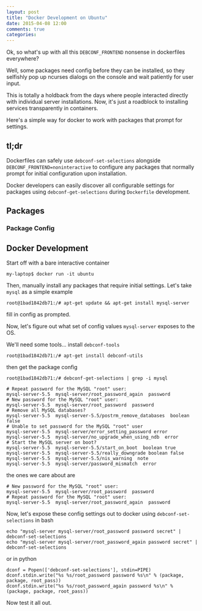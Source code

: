 ```yaml
---
layout: post
title: "Docker Development on Ubuntu"
date: 2015-04-08 12:00
comments: true
categories: 
---
```



Ok, so what's up with all this `DEBCONF_FRONTEND` nonsense in dockerfiles
everywhere?

Well, some packages need config before they can be installed, so they selfishly
pop up ncurses dialogs on the console and wait patiently for user input.

This is totally a holdback from the days where people interacted directly with
individual server installations.  Now, it's just a roadblock to installing
services transparently in containers.

Here's a simple way for docker to work with packages that prompt for settings.

<!--more-->

## tl;dr

Dockerfiles can safely use `debconf-set-selections` alongside
`DEBCONF_FRONTEND=noninteractive` to configure any packages that normally
prompt for initial configuration upon installation.

Docker developers can easily discover all configurable settings for packages
using `debconf-get-selections` during `Dockerfile` development.


## Packages

### Package Config




## Docker Development

Start off with a bare interactive container

    my-laptop$ docker run -it ubuntu

Then, manually install any packages that require initial settings.
Let's take `mysql` as a simple example

    root@1bad1842db71:/# apt-get update && apt-get install mysql-server

fill in config as prompted.

Now, let's figure out what set of config values `mysql-server`
exposes to the OS.

We'll need some tools... install `debconf-tools`

    root@1bad1842db71:/# apt-get install debconf-utils


then get the package config

    root@1bad1842db71:/# debconf-get-selections | grep -i mysql

    # Repeat password for the MySQL "root" user:
    mysql-server-5.5  mysql-server/root_password_again  password  
    # New password for the MySQL "root" user:
    mysql-server-5.5  mysql-server/root_password  password  
    # Remove all MySQL databases?
    mysql-server-5.5  mysql-server-5.5/postrm_remove_databases  boolean false
    # Unable to set password for the MySQL "root" user
    mysql-server-5.5  mysql-server/error_setting_password error 
    mysql-server-5.5  mysql-server/no_upgrade_when_using_ndb  error 
    # Start the MySQL server on boot?
    mysql-server-5.5  mysql-server-5.5/start_on_boot  boolean true
    mysql-server-5.5  mysql-server-5.5/really_downgrade boolean false
    mysql-server-5.5  mysql-server-5.5/nis_warning  note  
    mysql-server-5.5  mysql-server/password_mismatch  error 


the ones we care about are

    # New password for the MySQL "root" user:
    mysql-server-5.5  mysql-server/root_password  password  
    # Repeat password for the MySQL "root" user:
    mysql-server-5.5  mysql-server/root_password_again  password  


Now, let's expose these config settings out to docker using `debconf-set-selections` 
in bash

    echo "mysql-server mysql-server/root_password password secret" | debconf-set-selections
    echo "mysql-server mysql-server/root_password_again password secret" | debconf-set-selections

or in python

    dconf = Popen(['debconf-set-selections'], stdin=PIPE)
    dconf.stdin.write("%s %s/root_password password %s\n" % (package, package, root_pass))
    dconf.stdin.write("%s %s/root_password_again password %s\n" % (package, package, root_pass))


Now test it all out.



